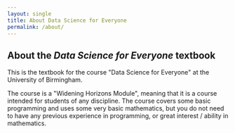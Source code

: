 ```yaml
---
layout: single
title: About Data Science for Everyone
permalink: /about/
---
```


## About the *Data Science for Everyone* textbook

This is the textbook for the course "Data Science for Everyone" at the University of Birmingham.

The course is a "Widening Horizons Module", meaning that it is a course
intended for students of any discipline.  The course covers some basic
programming and uses some very basic mathematics, but you do not need to have
any previous experience in programming, or great interest / ability in
mathematics.
